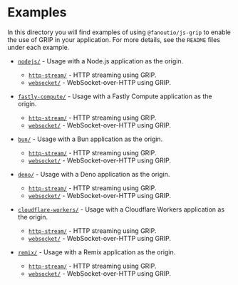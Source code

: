 # Examples

In this directory you will find examples of using `@fanoutio/js-grip` to enable the
use of GRIP in your application. For more details, see the `README` files under
each example.

* [`nodejs/`](./nodejs) - Usage with a Node.js application as the origin.
  * [`http-stream/`](./nodejs/http-stream) - HTTP streaming using GRIP.
  * [`websocket/`](./nodejs/websocket) - WebSocket-over-HTTP using GRIP.

* [`fastly-compute/`](./fastly-compute) - Usage with a Fastly Compute application as 
  the origin.
    * [`http-stream/`](./fastly-compute/http-stream) - HTTP streaming using GRIP.
    * [`websocket/`](./fastly-compute/websocket) - WebSocket-over-HTTP using GRIP.

* [`bun/`](./bun) - Usage with a Bun application as the origin.
  * [`http-stream/`](./bun/http-stream) - HTTP streaming using GRIP.
  * [`websocket/`](./bun/websocket) - WebSocket-over-HTTP using GRIP.

* [`deno/`](./deno) - Usage with a Deno application as the origin.
  * [`http-stream/`](./deno/http-stream) - HTTP streaming using GRIP.
  * [`websocket/`](./deno/websocket) - WebSocket-over-HTTP using GRIP.

* [`cloudflare-workers/`](./cloudflare-workers) - Usage with a Cloudflare Workers application as the origin.
  * [`http-stream/`](./cloudflare-workers/http-stream) - HTTP streaming using GRIP.
  * [`websocket/`](./cloudflare-workers/websocket) - WebSocket-over-HTTP using GRIP.

* [`remix/`](./remix) - Usage with a Remix application as the origin.
  * [`http-stream/`](./remix/http-stream) - HTTP streaming using GRIP.
  * [`websocket/`](./remix/websocket) - WebSocket-over-HTTP using GRIP.
